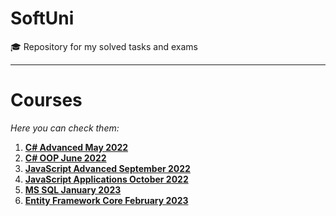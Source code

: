 # SoftUni
🎓 Repository for my solved tasks and exams
***
# Courses
*Here you can check them:*
1. [**C# Advanced May 2022**](https://github.com/SpaskoKatsarski/SoftUni/tree/main/C%23-Advanced-May-2022)
2. [**C# OOP June 2022**](https://github.com/SpaskoKatsarski/SoftUni/tree/main/C%23-OOP-June-2022)
3. [**JavaScript Advanced September 2022**](https://github.com/SpaskoKatsarski/SoftUni/tree/main/JavaScript-Advanced-September-2022)
4. [**JavaScript Applications October 2022**](https://github.com/SpaskoKatsarski/SoftUni/tree/main/JavaScript-Applications-October-2022)
5. [**MS SQL January 2023**](https://github.com/SpaskoKatsarski/SoftUni/tree/main/MSSQL-January-2023)
6. [**Entity Framework Core February 2023**](https://github.com/SpaskoKatsarski/SoftUni/tree/main/Entity-Framework-Core-February-2023)
